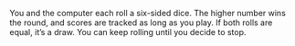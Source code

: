 You and the computer each roll a six-sided dice. The higher number wins the round, and scores are tracked as long as you play. If both rolls are equal, it’s a draw. You can keep rolling until you decide to stop.

